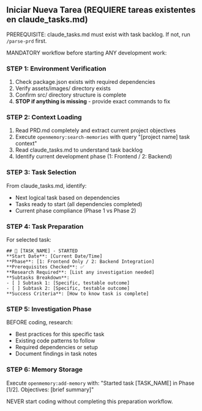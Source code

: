 ## Iniciar Nueva Tarea (REQUIERE tareas existentes en claude_tasks.md)

PREREQUISITE: claude_tasks.md must exist with task backlog. If not, run `/parse-prd` first.

MANDATORY workflow before starting ANY development work:

### STEP 1: Environment Verification
1. Check package.json exists with required dependencies
2. Verify assets/images/ directory exists
3. Confirm src/ directory structure is complete
4. **STOP if anything is missing** - provide exact commands to fix

### STEP 2: Context Loading
1. Read PRD.md completely and extract current project objectives
2. Execute `openmemory:search-memories` with query "[project name] task context"
3. Read claude_tasks.md to understand task backlog
4. Identify current development phase (1: Frontend / 2: Backend)

### STEP 3: Task Selection
From claude_tasks.md, identify:
- Next logical task based on dependencies
- Tasks ready to start (all dependencies completed)
- Current phase compliance (Phase 1 vs Phase 2)

### STEP 4: Task Preparation
For selected task:
```
## 🚀 [TASK_NAME] - STARTED
**Start Date**: [Current Date/Time]
**Phase**: [1: Frontend Only / 2: Backend Integration]
**Prerequisites Checked**: ✅
**Research Required**: [List any investigation needed]
**Subtasks Breakdown**:
- [ ] Subtask 1: [Specific, testable outcome]
- [ ] Subtask 2: [Specific, testable outcome]
**Success Criteria**: [How to know task is complete]
```

### STEP 5: Investigation Phase
BEFORE coding, research:
- Best practices for this specific task
- Existing code patterns to follow
- Required dependencies or setup
- Document findings in task notes

### STEP 6: Memory Storage
Execute `openmemory:add-memory` with:
"Started task [TASK_NAME] in Phase [1/2]. Objectives: [brief summary]"

NEVER start coding without completing this preparation workflow.
